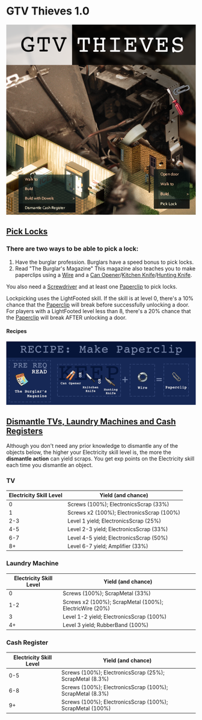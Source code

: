 # GTV Thieves 1.0

![GTV Thieves](https://raw.githubusercontent.com/gabstv/pzomboid_GTV_Thieves/master/poster.png)

## [Pick Locks](https://gfycat.com/HandmadeOrneryCranefly)

### There are two ways to be able to pick a lock:
1. Have the burglar profession.
  Burglars have a speed bonus to pick locks.
2. Read "The Burglar's Magazine"
  This magazine also teaches you to make paperclips using a [Wire](http://www.aggressivegaming.org/newdawn/wiki/item.php?Name=Wire) and a [Can Opener](http://www.aggressivegaming.org/newdawn/wiki/item.php?Name=TinOpener)/[Kitchen Knife](http://www.aggressivegaming.org/newdawn/wiki/item.php?Name=KitchenKnife)/[Hunting Knife](http://www.aggressivegaming.org/newdawn/wiki/item.php?Name=HuntingKnife).

You also need a [Screwdriver](http://www.aggressivegaming.org/newdawn/wiki/item.php?Name=Screwdriver) and at least one [Paperclip](http://www.aggressivegaming.org/newdawn/wiki/item.php?Name=Paperclip) to pick locks.

Lockpicking uses the LightFooted skill. If the skill is at level 0, there's a 10% chance that the [Paperclip](http://www.aggressivegaming.org/newdawn/wiki/item.php?Name=Paperclip) will break before successfully unlocking a door. For players with a LightFooted level less than 8, there's a 20% chance that the [Paperclip](http://www.aggressivegaming.org/newdawn/wiki/item.php?Name=Paperclip) will break AFTER unlocking a door.

#### Recipes

![Make Paperclip](https://raw.githubusercontent.com/gabstv/github_readme_files/master/pzomboid_GTV_Thieves/recipe_make_paperclip.png)

## [Dismantle TVs, Laundry Machines and Cash Registers](https://gfycat.com/RecklessLeftDolphin)

Although you don't need any prior knowledge to dismantle any of the objects below, the higher your Electricity skill level is, the more the **dismantle action** can yield scraps. You get exp points on the Electricity skill each time you dismantle an object.

### TV
| Electricity Skill Level | Yield (and chance)                        |
| ----------------------- | ----------------------------------------- |
|                       0 | Screws (100%); ElectronicsScrap (33%)     |
|                       1 | Screws x2 (100%); ElectronicsScrap (100%) |
|                     2-3 | Level 1 yield; ElectronicsScrap (25%)     |
|                     4-5 | Level 2-3 yield; ElectronicsScrap (33%)   |
|                     6-7 | Level 4-5 yield; ElectronicsScrap (50%)   |
|                      8+ | Level 6-7 yield; Amplifier (33%)          |

### Laundry Machine
| Electricity Skill Level | Yield (and chance)                                      |
| ----------------------- | ------------------------------------------------------- |
|                       0 | Screws (100%); ScrapMetal (33%)                         |
|                     1-2 | Screws x2 (100%); ScrapMetal (100%); ElectricWire (20%) |
|                       3 | Level 1-2 yield; ElectronicsScrap (100%)                |
|                      4+ | Level 3 yield; RubberBand (100%)                        |

### Cash Register
| Electricity Skill Level | Yield (and chance)                                        |
| ----------------------- | --------------------------------------------------------- |
|                     0-5 | Screws (100%); ElectronicsScrap (25%); ScrapMetal (8.3%)  |
|                     6-8 | Screws (100%); ElectronicsScrap (100%); ScrapMetal (8.3%) |
|                      9+ | Screws (100%); ElectronicsScrap (100%); ScrapMetal (100%) |
